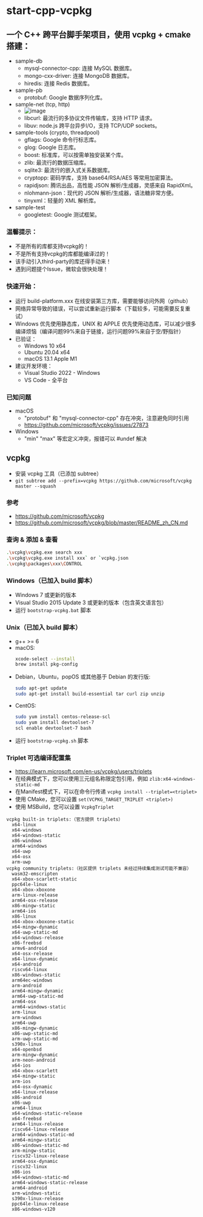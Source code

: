# start-cpp-vcpkg

## 一个 C++ 跨平台脚手架项目，使用 vcpkg + cmake 搭建：
- sample-db
  - mysql-connector-cpp: 连接 MySQL 数据库。
  - mongo-cxx-driver: 连接 MongoDB 数据库。
  - hiredis: 连接 Redis 数据库。
- sample-pb
  - protobuf: Google 数据序列化库。
- sample-net (tcp, http)
  - ![image](https://github.com/zxffffffff/start-cpp-vcpkg/blob/master/sample-net/doc/states.png)
  - libcurl: 最流行的多协议文件传输库，支持 HTTP 请求。
  - libuv: node.js 跨平台异步I/O，支持 TCP/UDP sockets。
- sample-tools (crypto, threadpool)
  - gflags: Google 命令行标志库。
  - glog: Google 日志库。
  - boost: 标准库，可以按需单独安装某个库。
  - zlib: 最流行的数据压缩库。
  - sqlite3: 最流行的嵌入式关系数据库。
  - cryptopp: 密码学库，支持 base64/RSA/AES 等常用加密算法。
  - rapidjson: 腾讯出品，高性能 JSON 解析/生成器，灵感来自 RapidXml。
  - nlohmann-json：现代的 JSON 解析/生成器，语法糖非常方便。
  - tinyxml：轻量的 XML 解析库。
- sample-test
  - googletest: Google 测试框架。

### 温馨提示：
- 不是所有的库都支持vcpkg的！
- 不是所有支持vcpkg的库都能编译过的！
- 该手动引入third-party的库还得手动来！
- 遇到问题提个Issue，微软会很快处理！

### 快速开始：
- 运行 build-platform.xxx 在线安装第三方库，需要能够访问外网（github）
- 网络异常导致的错误，可以尝试重新运行脚本（下载较多，可能需要反复重试）
- Windows 优先使用静态库，UNIX 和 APPLE 优先使用动态库，可以减少很多编译烦恼（编译问题99%来自于链接，运行问题99%来自于空/野指针）
- 已验证：
  - Windows 10 x64
  - Ubuntu 20.04 x64
  - macOS 13.1 Apple M1
- 建议开发环境：
  - Visual Studio 2022 - Windows
  - VS Code - 全平台

### 已知问题
- macOS
  - "protobuf" 和 "mysql-connector-cpp" 存在冲突，注意避免同时引用
  - https://github.com/microsoft/vcpkg/issues/27873
- Windows
  - "min" "max" 等宏定义冲突，报错可以 #undef 解决


## vcpkg 
- 安装 vcpkg 工具（已添加 subtree）
- `git subtree add --prefix=vcpkg https://github.com/microsoft/vcpkg master --squash`

### 参考
- https://github.com/microsoft/vcpkg
- https://github.com/microsoft/vcpkg/blob/master/README_zh_CN.md

### 查询 & 添加 & 查看
```Bash
.\vcpkg\vcpkg.exe search xxx
.\vcpkg\vcpkg.exe install xxx` or `vcpkg.json
.\vcpkg\packages\xxx\CONTROL
```

### Windows（已加入 build 脚本）
- Windows 7 或更新的版本
- Visual Studio 2015 Update 3 或更新的版本（包含英文语言包）
- 运行 `bootstrap-vcpkg.bat` 脚本

### Unix（已加入 build 脚本）
- g++ >= 6
- macOS:
  ```Bash
  xcode-select --install
  brew install pkg-config
  ```
- Debian，Ubuntu，popOS 或其他基于 Debian 的发行版:
  ```Bash
  sudo apt-get update
  sudo apt-get install build-essential tar curl zip unzip
  ```
- CentOS:
  ```Bash
  sudo yum install centos-release-scl
  sudo yum install devtoolset-7
  scl enable devtoolset-7 bash
  ```
- 运行 `bootstrap-vcpkg.sh` 脚本

### Triplet 可选编译配置集
- https://learn.microsoft.com/en-us/vcpkg/users/triplets
- 在经典模式下，您可以使用三元组名称限定包引用，例如 `zlib:x64-windows-static-md`
- 在Manifest模式下，可以在命令行传递 `vcpkg install --triplet=<triplet>`
- 使用 CMake，您可以设置 `set(VCPKG_TARGET_TRIPLET <triplet>)`
- 使用 MSBuild，您可以设置 `VcpkgTriplet`
```
vcpkg built-in triplets:（官方提供 triplets）
  x64-linux
  x64-windows
  x64-windows-static
  x86-windows
  arm64-windows
  x64-uwp
  x64-osx
  arm-uwp
vcpkg community triplets:（社区提供 triplets 未经过持续集成测试可能不兼容）
  wasm32-emscripten
  x64-xbox-scarlett-static
  ppc64le-linux
  x64-xbox-xboxone
  arm-linux-release
  arm64-osx-release
  x86-mingw-static
  arm64-ios
  x86-linux
  x64-xbox-xboxone-static
  x64-mingw-dynamic
  x64-uwp-static-md
  x64-windows-release
  x86-freebsd
  armv6-android
  x64-osx-release
  x64-linux-dynamic
  x64-android
  riscv64-linux
  x86-windows-static
  arm64ec-windows
  arm-android
  arm64-mingw-dynamic
  arm64-uwp-static-md
  arm64-osx
  arm64-windows-static
  arm-linux
  arm-windows
  arm64-uwp
  x86-mingw-dynamic
  x86-uwp-static-md
  arm-uwp-static-md
  s390x-linux
  x64-openbsd
  arm-mingw-dynamic
  arm-neon-android
  x64-ios
  x64-xbox-scarlett
  x64-mingw-static
  arm-ios
  x64-osx-dynamic
  x64-linux-release
  x86-android
  x86-uwp
  arm64-linux
  x64-windows-static-release
  x64-freebsd
  arm64-linux-release
  riscv64-linux-release
  arm64-windows-static-md
  arm64-mingw-static
  x86-windows-static-md
  arm-mingw-static
  riscv32-linux-release
  arm64-osx-dynamic
  riscv32-linux
  x86-ios
  x64-windows-static-md
  arm64-windows-static-release
  arm64-android
  arm-windows-static
  s390x-linux-release
  ppc64le-linux-release
  x86-windows-v120
```
